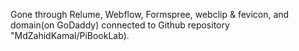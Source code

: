 Gone through Relume, Webflow, Formspree, webclip & fevicon, and domain(on GoDaddy) connected to Github repository "MdZahidKamal/PiBookLab).
